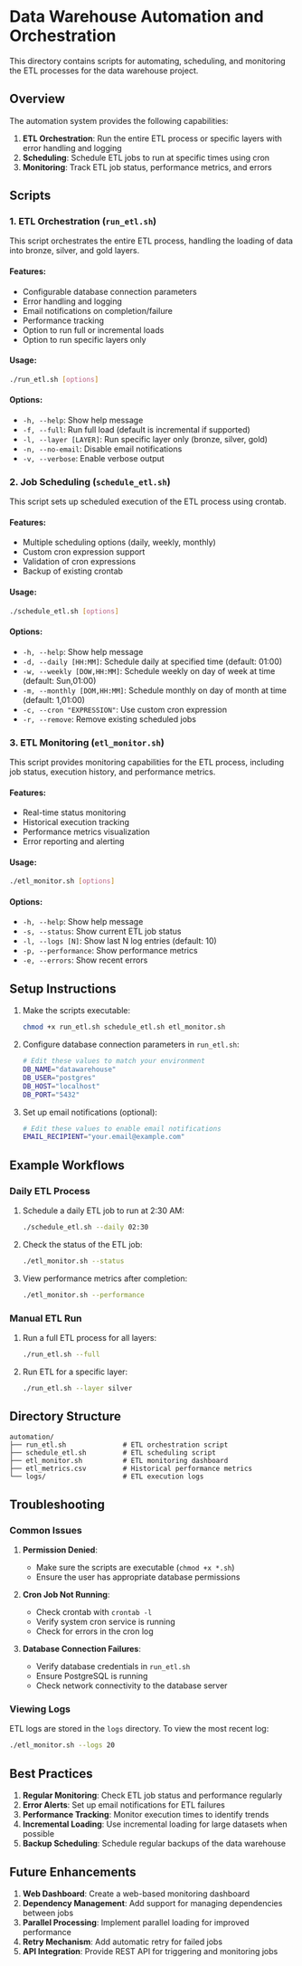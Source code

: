 # Data Warehouse Automation and Orchestration

This directory contains scripts for automating, scheduling, and monitoring the ETL processes for the data warehouse project.

## Overview

The automation system provides the following capabilities:

1. **ETL Orchestration**: Run the entire ETL process or specific layers with error handling and logging
2. **Scheduling**: Schedule ETL jobs to run at specific times using cron
3. **Monitoring**: Track ETL job status, performance metrics, and errors

## Scripts

### 1. ETL Orchestration (`run_etl.sh`)

This script orchestrates the entire ETL process, handling the loading of data into bronze, silver, and gold layers.

#### Features:
- Configurable database connection parameters
- Error handling and logging
- Email notifications on completion/failure
- Performance tracking
- Option to run full or incremental loads
- Option to run specific layers only

#### Usage:
```bash
./run_etl.sh [options]
```

#### Options:
- `-h, --help`: Show help message
- `-f, --full`: Run full load (default is incremental if supported)
- `-l, --layer [LAYER]`: Run specific layer only (bronze, silver, gold)
- `-n, --no-email`: Disable email notifications
- `-v, --verbose`: Enable verbose output

### 2. Job Scheduling (`schedule_etl.sh`)

This script sets up scheduled execution of the ETL process using crontab.

#### Features:
- Multiple scheduling options (daily, weekly, monthly)
- Custom cron expression support
- Validation of cron expressions
- Backup of existing crontab

#### Usage:
```bash
./schedule_etl.sh [options]
```

#### Options:
- `-h, --help`: Show help message
- `-d, --daily [HH:MM]`: Schedule daily at specified time (default: 01:00)
- `-w, --weekly [DOW,HH:MM]`: Schedule weekly on day of week at time (default: Sun,01:00)
- `-m, --monthly [DOM,HH:MM]`: Schedule monthly on day of month at time (default: 1,01:00)
- `-c, --cron "EXPRESSION"`: Use custom cron expression
- `-r, --remove`: Remove existing scheduled jobs

### 3. ETL Monitoring (`etl_monitor.sh`)

This script provides monitoring capabilities for the ETL process, including job status, execution history, and performance metrics.

#### Features:
- Real-time status monitoring
- Historical execution tracking
- Performance metrics visualization
- Error reporting and alerting

#### Usage:
```bash
./etl_monitor.sh [options]
```

#### Options:
- `-h, --help`: Show help message
- `-s, --status`: Show current ETL job status
- `-l, --logs [N]`: Show last N log entries (default: 10)
- `-p, --performance`: Show performance metrics
- `-e, --errors`: Show recent errors

## Setup Instructions

1. Make the scripts executable:
   ```bash
   chmod +x run_etl.sh schedule_etl.sh etl_monitor.sh
   ```

2. Configure database connection parameters in `run_etl.sh`:
   ```bash
   # Edit these values to match your environment
   DB_NAME="datawarehouse"
   DB_USER="postgres"
   DB_HOST="localhost"
   DB_PORT="5432"
   ```

3. Set up email notifications (optional):
   ```bash
   # Edit these values to enable email notifications
   EMAIL_RECIPIENT="your.email@example.com"
   ```

## Example Workflows

### Daily ETL Process

1. Schedule a daily ETL job to run at 2:30 AM:
   ```bash
   ./schedule_etl.sh --daily 02:30
   ```

2. Check the status of the ETL job:
   ```bash
   ./etl_monitor.sh --status
   ```

3. View performance metrics after completion:
   ```bash
   ./etl_monitor.sh --performance
   ```

### Manual ETL Run

1. Run a full ETL process for all layers:
   ```bash
   ./run_etl.sh --full
   ```

2. Run ETL for a specific layer:
   ```bash
   ./run_etl.sh --layer silver
   ```

## Directory Structure

```
automation/
├── run_etl.sh              # ETL orchestration script
├── schedule_etl.sh         # ETL scheduling script
├── etl_monitor.sh          # ETL monitoring dashboard
├── etl_metrics.csv         # Historical performance metrics
└── logs/                   # ETL execution logs
```

## Troubleshooting

### Common Issues

1. **Permission Denied**:
   - Make sure the scripts are executable (`chmod +x *.sh`)
   - Ensure the user has appropriate database permissions

2. **Cron Job Not Running**:
   - Check crontab with `crontab -l`
   - Verify system cron service is running
   - Check for errors in the cron log

3. **Database Connection Failures**:
   - Verify database credentials in `run_etl.sh`
   - Ensure PostgreSQL is running
   - Check network connectivity to the database server

### Viewing Logs

ETL logs are stored in the `logs` directory. To view the most recent log:

```bash
./etl_monitor.sh --logs 20
```

## Best Practices

1. **Regular Monitoring**: Check ETL job status and performance regularly
2. **Error Alerts**: Set up email notifications for ETL failures
3. **Performance Tracking**: Monitor execution times to identify trends
4. **Incremental Loading**: Use incremental loading for large datasets when possible
5. **Backup Scheduling**: Schedule regular backups of the data warehouse

## Future Enhancements

1. **Web Dashboard**: Create a web-based monitoring dashboard
2. **Dependency Management**: Add support for managing dependencies between jobs
3. **Parallel Processing**: Implement parallel loading for improved performance
4. **Retry Mechanism**: Add automatic retry for failed jobs
5. **API Integration**: Provide REST API for triggering and monitoring jobs

